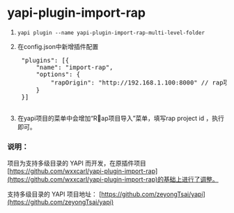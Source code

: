 
# yapi-plugin-import-rap

1. `yapi plugin --name yapi-plugin-import-rap-multi-level-folder`

2. 在config.json中新增插件配置
    <pre>
    "plugins": [{
        "name": "import-rap",
        "options": {
            "rapOrigin": "http://192.168.1.100:8000" // rap项目地址
        }
    }]
    </pre>

3. 在yapi项目的菜单中会增加“Rap项目导入”菜单，填写rap project id ，执行即可。


### 说明：

项目为支持多级目录的 YAPI 而开发，在原插件项目[https://github.com/wxxcarl/yapi-plugin-import-rap](https://github.com/wxxcarl/yapi-plugin-import-rap)的基础上进行了调整。

支持多级目录的 YAPI 项目地址： [https://github.com/zeyongTsai/yapi](https://github.com/zeyongTsai/yapi)

